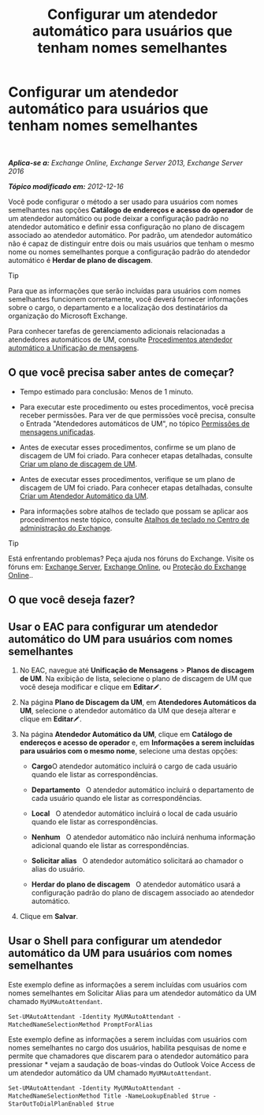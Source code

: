 ﻿---
title: 'Configurar um atendedor automático para usuários que tenham nomes semelhantes'
TOCTitle: Configurar um atendedor automático para usuários que tenham nomes semelhantes
ms:assetid: 2e7318a0-67f9-4d7b-8300-5f0ef77656a8
ms:mtpsurl: https://technet.microsoft.com/pt-br/library/Aa997135(v=EXCHG.150)
ms:contentKeyID: 52058389
ms.date: 05/22/2018
mtps_version: v=EXCHG.150
ms.translationtype: MT
---

# Configurar um atendedor automático para usuários que tenham nomes semelhantes

 

_**Aplica-se a:** Exchange Online, Exchange Server 2013, Exchange Server 2016_

_**Tópico modificado em:** 2012-12-16_

Você pode configurar o método a ser usado para usuários com nomes semelhantes nas opções **Catálogo de endereços e acesso do operador** de um atendedor automático ou pode deixar a configuração padrão no atendedor automático e definir essa configuração no plano de discagem associado ao atendedor automático. Por padrão, um atendedor automático não é capaz de distinguir entre dois ou mais usuários que tenham o mesmo nome ou nomes semelhantes porque a configuração padrão do atendedor automático é **Herdar de plano de discagem**.


> [!TIP]
> Para que as informações que serão incluídas para usuários com nomes semelhantes funcionem corretamente, você deverá fornecer informações sobre o cargo, o departamento e a localização dos destinatários da organização do Microsoft Exchange.



Para conhecer tarefas de gerenciamento adicionais relacionadas a atendedores automáticos de UM, consulte [Procedimentos atendedor automático a Unificação de mensagens](https://docs.microsoft.com/pt-br/exchange/voice-mail-unified-messaging/automatically-answer-and-route-calls/um-auto-attendant-procedures).

## O que você precisa saber antes de começar?

  - Tempo estimado para conclusão: Menos de 1 minuto.

  - Para executar este procedimento ou estes procedimentos, você precisa receber permissões. Para ver de que permissões você precisa, consulte o Entrada "Atendedores automáticos de UM", no tópico [Permissões de mensagens unificadas](unified-messaging-permissions-exchange-2013-help.md).

  - Antes de executar esses procedimentos, confirme se um plano de discagem de UM foi criado. Para conhecer etapas detalhadas, consulte [Criar um plano de discagem de UM](create-a-um-dial-plan-exchange-2013-help.md).

  - Antes de executar esses procedimentos, verifique se um plano de discagem de UM foi criado. Para conhecer etapas detalhadas, consulte [Criar um Atendedor Automático da UM](create-a-um-auto-attendant-exchange-2013-help.md).

  - Para informações sobre atalhos de teclado que possam se aplicar aos procedimentos neste tópico, consulte [Atalhos de teclado no Centro de administração do Exchange](keyboard-shortcuts-in-the-exchange-admin-center-exchange-online-protection-help.md).


> [!TIP]
> Está enfrentando problemas? Peça ajuda nos fóruns do Exchange. Visite os fóruns em: <A href="https://go.microsoft.com/fwlink/p/?linkid=60612">Exchange Server</A>, <A href="https://go.microsoft.com/fwlink/p/?linkid=267542">Exchange Online</A>, ou <A href="https://go.microsoft.com/fwlink/p/?linkid=285351">Proteção do Exchange Online</A>..



## O que você deseja fazer?

## Usar o EAC para configurar um atendedor automático do UM para usuários com nomes semelhantes

1.  No EAC, navegue até **Unificação de Mensagens** \> **Planos de discagem de UM**. Na exibição de lista, selecione o plano de discagem de UM que você deseja modificar e clique em **Editar**![Ícone de edição](images/JJ218640.6f53ccb2-1f13-4c02-bea0-30690e6ea71d(EXCHG.150).gif "Ícone de edição").

2.  Na página **Plano de Discagem da UM**, em **Atendedores Automáticos da UM**, selecione o atendedor automático da UM que deseja alterar e clique em **Editar**![Ícone de edição](images/JJ218640.6f53ccb2-1f13-4c02-bea0-30690e6ea71d(EXCHG.150).gif "Ícone de edição").

3.  Na página **Atendedor Automático da UM**, clique em **Catálogo de endereços e acesso de operador** e, em **Informações a serem incluídas para usuários com o mesmo nome**, selecione uma destas opções:
    
      - **Cargo**O atendedor automático incluirá o cargo de cada usuário quando ele listar as correspondências.
    
      - **Departamento**   O atendedor automático incluirá o departamento de cada usuário quando ele listar as correspondências.
    
      - **Local**   O atendedor automático incluirá o local de cada usuário quando ele listar as correspondências.
    
      - **Nenhum**   O atendedor automático não incluirá nenhuma informação adicional quando ele listar as correspondências.
    
      - **Solicitar alias**   O atendedor automático solicitará ao chamador o alias do usuário.
    
      - **Herdar do plano de discagem**   O atendedor automático usará a configuração padrão do plano de discagem associado ao atendedor automático.

4.  Clique em **Salvar**.

## Usar o Shell para configurar um atendedor automático da UM para usuários com nomes semelhantes

Este exemplo define as informações a serem incluídas com usuários com nomes semelhantes em Solicitar Alias para um atendedor automático da UM chamado `MyUMAutoAttendant`.

    Set-UMAutoAttendant -Identity MyUMAutoAttendant -MatchedNameSelectionMethod PromptForAlias

Este exemplo define as informações a serem incluídas com usuários com nomes semelhantes no cargo dos usuários, habilita pesquisas de nome e permite que chamadores que discarem para o atendedor automático para pressionar \* vejam a saudação de boas-vindas do Outlook Voice Access de um atendedor automático da UM chamado `MyUMAutoAttendant`.

    Set-UMAutoAttendant -Identity MyUMAutoAttendant -MatchedNameSelectionMethod Title -NameLookupEnabled $true -StarOutToDialPlanEnabled $true

